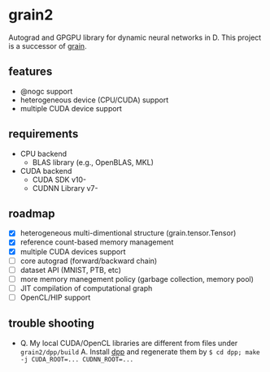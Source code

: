 # grain2

Autograd and GPGPU library for dynamic neural networks in D.
This project is a successor of [grain](https://github.com/ShigekiKarita/grain).

## features

- @nogc support
- heterogeneous device (CPU/CUDA) support
- multiple CUDA device support

## requirements

- CPU backend
  - BLAS library (e.g., OpenBLAS, MKL)
- CUDA backend
  - CUDA SDK v10-
  - CUDNN Library v7-

## roadmap

- [x] heterogeneous multi-dimentional structure (grain.tensor.Tensor)
- [x] reference count-based memory management
- [x] multiple CUDA devices support
- [ ] core autograd (forward/backward chain)
- [ ] dataset API (MNIST, PTB, etc)
- [ ] more memory manegement policy (garbage collection, memory pool)
- [ ] JIT compilation of computational graph
- [ ] OpenCL/HIP support

## trouble shooting

- Q. My local CUDA/OpenCL libraries are different from files under `grain2/dpp/build`
  A. Install [dpp](https://github.com/atilaneves/dpp) and regenerate them by `$ cd dpp; make -j CUDA_ROOT=... CUDNN_ROOT=...`
